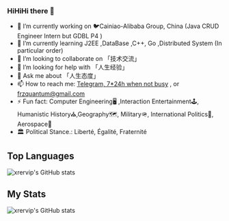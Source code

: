### HiHiHi there 👋

- 🔭 I’m currently working on 🐦Cainiao-Alibaba Group, China (Java CRUD Engineer Intern but GDBL P4 )
- 🌱 I’m currently learning J2EE ,DataBase ,C++, Go ,Distributed System (In particular order)
- 👯 I’m looking to collaborate on 「技术交流」
- 🤔 I’m looking for help with 「人生经验」
- 💬 Ask me about 「人生态度」
- 📫 How to reach me: [Telegram, 7*24h when not busy](https://t.me/HakuTouchfish) , or frzquantum@gmail.com
- ⚡ Fun fact: Computer Engineering🖥️ ,Interaction Entertainment🕹️, Humanistic History⛪️,Geography🗺️, Military🪖, International Politics🦼, Aerospace🚀
- 🏛️ Political Stance.: Liberté, Égalité, Fraternité

## Top Languages
 ![xrervip's GitHub stats](https://github-readme-stats.vercel.app/api/top-langs/?username=xrervip&count_private=true)


## My Stats
 ![xrervip's GitHub stats](https://github-readme-stats.vercel.app/api?username=xrervip&count_private=true)
